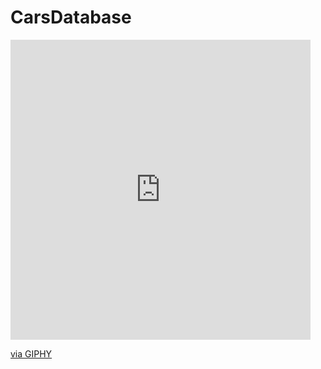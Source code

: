 # CarsDatabase
<iframe src="https://giphy.com/embed/bH9fLj8lJYx8GQzwVU" width="480" height="480" frameBorder="0" class="giphy-embed" allowFullScreen></iframe><p><a href="https://giphy.com/gifs/car-speeding-cartoon-bH9fLj8lJYx8GQzwVU">via GIPHY</a></p>
